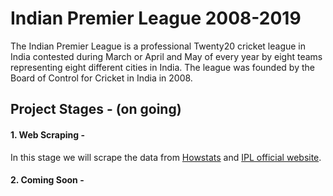 # Indian Premier League 2008-2019

The Indian Premier League is a professional Twenty20 cricket league in India contested during March or April and May of every year by eight teams representing eight different cities in India. The league was founded by the Board of Control for Cricket in India in 2008.

## Project Stages - (on going)

#### 1.  Web Scraping -  
In this stage we will scrape the data from [Howstats](http://howstat.com/cricket/home.asp) and [IPL official website](https://www.iplt20.com/). 

#### 2. Coming Soon - 

